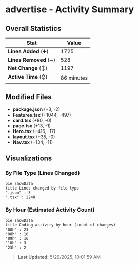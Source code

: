 # advertise - Activity Summary 

## Overall Statistics

| Stat                   | Value                                                             |
| ---------------------- | ----------------------------------------------------------------- |
| **Lines Added** (➕)   | 1725                                          |
| **Lines Removed** (➖) | 528                                        |
| **Net Change** (↕)    | 1197                |
| **Active Time** (⌚)   | 86 minutes |


## Modified Files
- **package.json** (+3, -2)
- **Features.tsx** (+1044, -497)
- **card.tsx** (+80, -0)
- **page.tsx** (+13, -1)
- **Hero.tsx** (+416, -17)
- **layout.tsx** (+35, -0)
- **Nav.tsx** (+134, -11)

## Visualizations

### By File Type (Lines Changed)

```mermaid
pie showData
title Lines changed by file type
".json" : 5
".tsx" : 2248
```

### By Hour (Estimated Activity Count)

```mermaid
pie showData
title Coding activity by hour (count of changes)
"00h" : 23
"08h" : 10
"09h" : 16
"10h" : 3
"23h" : 2
```


> **Last Updated:** 5/29/2025, 10:01:59 AM